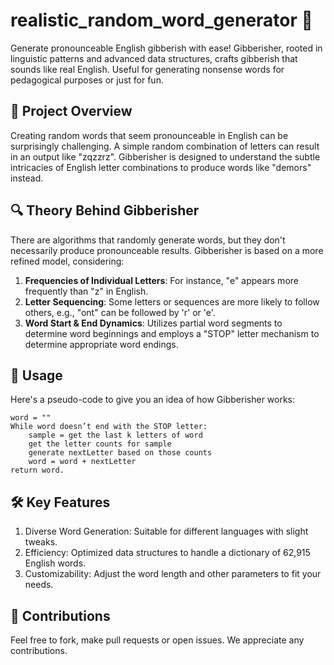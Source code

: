 # realistic_random_word_generator 📖

Generate pronounceable English gibberish with ease! Gibberisher, rooted in linguistic patterns and advanced data structures, crafts gibberish that sounds like real English. Useful for generating nonsense words for pedagogical purposes or just for fun.

## 🎯 Project Overview

Creating random words that seem pronounceable in English can be surprisingly challenging. A simple random combination of letters can result in an output like "zqzzrz". Gibberisher is designed to understand the subtle intricacies of English letter combinations to produce words like "demors" instead.

## 🔍 Theory Behind Gibberisher

There are algorithms that randomly generate words, but they don't necessarily produce pronounceable results. Gibberisher is based on a more refined model, considering:

1. **Frequencies of Individual Letters**: For instance, "e" appears more frequently than "z" in English.
2. **Letter Sequencing**: Some letters or sequences are more likely to follow others, e.g., "ont" can be followed by 'r' or 'e'.
3. **Word Start & End Dynamics**: Utilizes partial word segments to determine word beginnings and employs a "STOP" letter mechanism to determine appropriate word endings.

## 🚀 Usage

Here's a pseudo-code to give you an idea of how Gibberisher works:

```plaintext
word = ""
While word doesn’t end with the STOP letter:
    sample = get the last k letters of word
    get the letter counts for sample
    generate nextLetter based on those counts
    word = word + nextLetter
return word.
```

## 🛠 Key Features
1. Diverse Word Generation: Suitable for different languages with slight tweaks.
2. Efficiency: Optimized data structures to handle a dictionary of 62,915 English words.
3. Customizability: Adjust the word length and other parameters to fit your needs.

## 🙌 Contributions
Feel free to fork, make pull requests or open issues. We appreciate any contributions.
